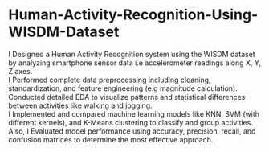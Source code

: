 # Human-Activity-Recognition-Using-WISDM-Dataset
 I Designed a Human Activity Recognition system using the WISDM dataset by analyzing smartphone sensor data i.e accelerometer readings along X, Y, Z axes.
 <br>
 I Performed complete data preprocessing including cleaning, standardization, and feature engineering (e.g magnitude calculation).
 <br>
 Conducted detailed EDA to visualize patterns and statistical differences between activities like walking and jogging.
 <br>
I Implemented and compared machine learning models like KNN, SVM (with different kernels), and K-Means clustering to classify and group activities.
 <br>
Also, I Evaluated model performance using accuracy, precision, recall, and confusion matrices to determine the most effective approach.

